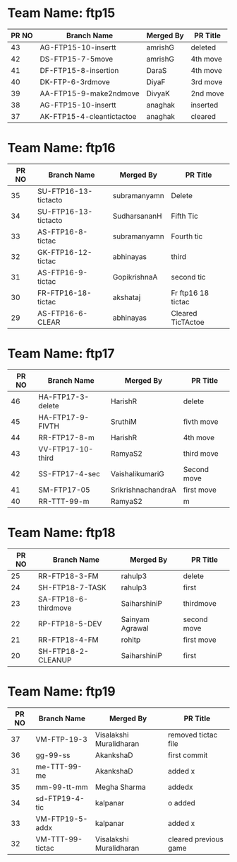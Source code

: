 # Team Name: ftp15
|PR NO| Branch Name | Merged By | PR Title
|--|--|--|--|
|43|AG-FTP15-10-insertt|amrishG|deleted|
|42|DS-FTP15-7-5move|amrishG|4th move|
|41|DF-FTP15-8-insertion|DaraS|4th move|
|40|DK-FTP-6-3rdmove|DiyaF|3rd move|
|39|AA-FTP15-9-make2ndmove|DivyaK|2nd move|
|38|AG-FTP15-10-insertt|anaghak|inserted|
|37|AK-FTP15-4-cleantictactoe|anaghak|cleared|
# Team Name: ftp16
|PR NO| Branch Name | Merged By | PR Title
|--|--|--|--|
|35|SU-FTP16-13-tictacto|subramanyamn|Delete|
|34|SU-FTP16-13-tictacto|SudharsananH|Fifth Tic|
|33|AS-FTP16-8-tictac|subramanyamn|Fourth tic|
|32|GK-FTP16-12-tictac|abhinayas|third|
|31|AS-FTP16-9-tictac|GopikrishnaA|second tic|
|30|FR-FTP16-18-tictac|akshataj|Fr ftp16 18 tictac|
|29|AS-FTP16-6-CLEAR|abhinayas|Cleared TicTActoe|
# Team Name: ftp17
|PR NO| Branch Name | Merged By | PR Title
|--|--|--|--|
|46|HA-FTP17-3-delete|HarishR|delete|
|45|HA-FTP17-9-FIVTH|SruthiM|fivth move|
|44|RR-FTP17-8-m|HarishR|4th move|
|43|VV-FTP17-10-third|RamyaS2|third move|
|42|SS-FTP17-4-sec|VaishalikumariG|Second move|
|41|SM-FTP17-05|SrikrishnachandraA|first move|
|40|RR-TTT-99-m|RamyaS2|m|
# Team Name: ftp18
|PR NO| Branch Name | Merged By | PR Title
|--|--|--|--|
|25|RR-FTP18-3-FM|rahulp3|delete|
|24|SH-FTP18-7-TASK|rahulp3|first|
|23|SA-FTP18-6-thirdmove|SaiharshiniP|thirdmove|
|22|RP-FTP18-5-DEV|Sainyam Agrawal|second move|
|21|RR-FTP18-4-FM|rohitp|first move|
|20|SH-FTP18-2-CLEANUP|SaiharshiniP|first|
# Team Name: ftp19
|PR NO| Branch Name | Merged By | PR Title
|--|--|--|--|
|37|VM-FTP-19-3|Visalakshi Muralidharan|removed tictac file|
|36|gg-99-ss|AkankshaD|first commit|
|31|me-TTT-99-me|AkankshaD|added x|
|35|mm-99-tt-mm|Megha Sharma|addedx|
|34|sd-FTP19-4-tic|kalpanar|o added|
|33|VM-FTP19-5-addx|kalpanar|added x|
|32|VM-TTT-99-tictac|Visalakshi Muralidharan|cleared previous game|
